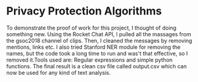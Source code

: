 # Privacy Protection Algorithms
To demonstrate the proof of work for this project, I thought of doing something new. Using the Rocket Chat API, I pulled all the massages from the gsoc2018 channel of clips. Then, I cleaned the messages by removing mentions, links etc. I also tried Stanford NER module for removing the names, but the code took a long time to run and was't that effective, so I removed it.Tools used are: Regular expressions and simple python functions.
The final result is a clean csv file called output.csv which can now be used for any kind of text analysis.
